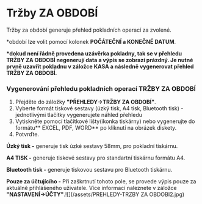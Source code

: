 # Tržby ZA OBDOBÍ

Tržby za období generuje přehled pokladních operací za zvolené.

\*období lze volit pomocí kolonek **POČÁTEČNÍ a KONEČNÉ DATUM**.

**\*dokud není řádně provedena uzávěrka pokladny, tak se v přehledu TRŽBY ZA OBDOBÍ negenerují data a výpis se zobrazí prázdný. Je nutné prvně uzavřít pokladnu v záložce KASA a následně vygenerovat přehled TRŽBY ZA OBDOBÍ.**

### Vygenerování přehledu pokladních operací TRŽBY ZA OBDOBÍ

1. Přejděte do záložky **"PŘEHLEDY-&gt;TRŽBY ZA OBDOBÍ"**.
2. Vyberte formát tiskové sestavy \(úzký tisk, A4 tisk, Bluetooth tisk\) - jednotlivými tlačítky vygenerujete náhled přehledu
3. Vytiskněte pomocí tlačítkové lišty\(ikonka tiskárny\) nebo vygenerujte do formátu** EXCEL, PDF, WORD** po kliknutí na obrázek diskety.
4. Potvrďte.

**Úzký tisk -** generuje tisk úzké sestavy 58mm, pro pokladní tiskárnu.

**A4 TISK -** generuje tiskové sestavy pro standartní tiskárnu formátu A4.

**Bluetooth tisk -** generuje tiskovou sestavu pro Bluetooth tiskárnu.

**Pouze za účtujícího -** Při zaškrtnutí tohoto pole, se provede výpis pouze za aktuálně přihlášeného uživatele. Více informací naleznete v záložce **"NASTAVENÍ-&gt;ÚČTY"**.![](/assets/PREHLEDY-TRZBY ZA OBDOBI2.jpg)

